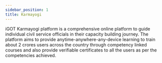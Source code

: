 ```yaml
---
sidebar_position: 1
title: Karmayogi
---
```


iGOT Karmayogi platform is a comprehensive online platform to guide individual civil service officials in their capacity building journey. The platform aims to provide anytime-anywhere-any-device learning to train about 2 crores users across the country through competency linked courses and also provide verifiable certificates to all the users as per the competencies achieved.
